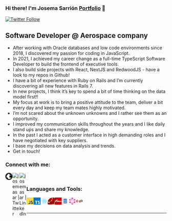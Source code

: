 ### Hi there! I'm Josema Sarrión [Portfolio][website] 👋 

[![Twitter Follow](https://img.shields.io/twitter/follow/joeSarrion?color=1DA1F2&logo=twitter&style=for-the-badge)](https://twitter.com/intent/follow?original_referer=https%3A%2F%2Fgithub.com%2FjoeSarrion&screen_name=joeSarrion)

## Software Developer @ Aerospace company

- After working with Oracle databases and low code environments since 2018, I discovered my passion for coding in JavaScript. 
- In 2021, I achieved my career change as a full-time TypeScript Software Developer to build the frontend of executive tools.
- I also build side projects with React, NextJS and RedwoodJS - have a look to my repos in Github!  
- I have a bit of experience with Ruby on Rails and I’m currently discovering all new features in Rails 7. 
- In new projects, I think it’s key to spend a bit of time thinking on the data model first!!  
- My focus at work is to bring a positive attitude to the team, deliver a bit every day and keep my team mates highly motivated. 
- I’m not scared about the unknown unknowns and I rather see them as an opportunity.
- I improved my communication skills throughout the years and I like daily stand ups and share my knowledge.
- In the past I acted as a customer interface in high demanding roles and I have negotiated with key suppliers.
- I base my decisions on data analysis and trends.
- Get in touch!

### Connect with me:

[<img align="left" alt="josemasar | Porfolio" width="22px" src="https://raw.githubusercontent.com/iconic/open-iconic/master/svg/globe.svg" />][website]
[<img align="left" alt="josemasar | Twitter" width="22px" src="https://cdn.jsdelivr.net/npm/simple-icons@v3/icons/twitter.svg" />][twitter]
[<img align="left" alt="josemasar | LinkedIn" width="22px" src="https://cdn.jsdelivr.net/npm/simple-icons@v3/icons/linkedin.svg" />][linkedin]

<br />

### Languages and Tools:

[<img align="left" alt="JavaScript" width="22px" src="https://raw.githubusercontent.com/github/explore/80688e429a7d4ef2fca1e82350fe8e3517d3494d/topics/javascript/javascript.png" />][website]
[<img align="left" alt="TypeScript" width="22px" src="https://raw.githubusercontent.com/github/explore/80688e429a7d4ef2fca1e82350fe8e3517d3494d/topics/typescript/typescript.png" />][website]
[<img align="left" alt="React" width="22px" src="https://raw.githubusercontent.com/github/explore/80688e429a7d4ef2fca1e82350fe8e3517d3494d/topics/react/react.png" />][website]
[<img align="left" alt="Ruby" width="22px" src="https://raw.githubusercontent.com/github/explore/80688e429a7d4ef2fca1e82350fe8e3517d3494d/topics/ruby/ruby.png" />][website]
[<img align="left" alt="Rails" width="22px" src="https://raw.githubusercontent.com/github/explore/80688e429a7d4ef2fca1e82350fe8e3517d3494d/topics/rails/rails.png" />][website]
[<img align="left" alt="SQL" width="22px" src="https://raw.githubusercontent.com/github/explore/80688e429a7d4ef2fca1e82350fe8e3517d3494d/topics/sql/sql.png" />][website]
[<img align="left" alt="GraphQL" width="22px" src="https://raw.githubusercontent.com/github/explore/80688e429a7d4ef2fca1e82350fe8e3517d3494d/topics/graphql/graphql.png" />][website]
[<img align="left" alt="Git" width="22px" src="https://raw.githubusercontent.com/github/explore/80688e429a7d4ef2fca1e82350fe8e3517d3494d/topics/git/git.png" />][website]


<br />
<br />

---

[website]: https://josemasar.vercel.app
[twitter]: https://twitter.com/joeSarrion
[linkedin]: https://linkedin.com/in/josemanuelsarrion
